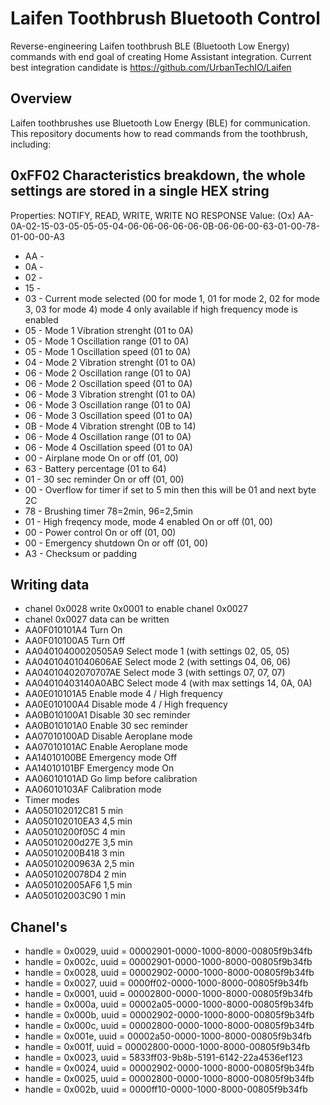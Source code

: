# Laifen Toothbrush Bluetooth Control
Reverse-engineering Laifen toothbrush BLE (Bluetooth Low Energy) commands with end goal of creating Home Assistant integration. Current best integration candidate is https://github.com/UrbanTechIO/Laifen

## Overview
Laifen toothbrushes use Bluetooth Low Energy (BLE) for communication. This repository documents how to read commands from the toothbrush, including:

## 0xFF02 Characteristics breakdown, the whole settings are stored in a single HEX string
Properties: NOTIFY, READ, WRITE, WRITE NO RESPONSE Value: (Ox) AA-0A-02-15-03-05-05-05-04-06-06-06-06-06-0B-06-06-00-63-01-00-78-01-00-00-A3

- AA - 
- 0A - 
- 02 - 
- 15 - 
- 03 - Current mode selected (00 for mode 1, 01 for mode 2, 02 for mode 3, 03 for mode 4) mode 4 only available if high frequency mode is enabled
- 05 - Mode 1 Vibration strenght (01 to 0A)
- 05 - Mode 1 Oscillation range (01 to 0A)
- 05 - Mode 1 Oscillation speed (01 to 0A)
- 04 - Mode 2 Vibration strenght (01 to 0A)
- 06 - Mode 2 Oscillation range (01 to 0A)
- 06 - Mode 2 Oscillation speed (01 to 0A)
- 06 - Mode 3 Vibration strenght (01 to 0A)
- 06 - Mode 3 Oscillation range (01 to 0A)
- 06 - Mode 3 Oscillation speed (01 to 0A)
- 0B - Mode 4 Vibration strenght (0B to 14)
- 06 - Mode 4 Oscillation range (01 to 0A)
- 06 - Mode 4 Oscillation speed (01 to 0A)
- 00 - Airplane mode On or off (01, 00)
- 63 - Battery percentage (01 to 64)
- 01 - 30 sec reminder On or off (01, 00)
- 00 - Overflow for timer if set to 5 min then this will be 01 and next byte 2C
- 78 - Brushing timer 78=2min, 96=2,5min
- 01 - High freqency mode, mode 4 enabled On or off (01, 00)
- 00 - Power control On or off (01, 00)
- 00 - Emergency shutdown On or off (01, 00)
- A3 - Checksum or padding

## Writing data
- chanel 0x0028 write 0x0001 to enable chanel 0x0027
- chanel 0x0027 data can be written
- AA0F010101A4 Turn On
- AA0F010100A5 Turn Off
- AA04010400020505A9 Select mode 1 (with settings 02, 05, 05)
- AA04010401040606AE Select mode 2 (with settings 04, 06, 06)
- AA04010402070707AE Select mode 3 (with settings 07, 07, 07)
- AA04010403140A0ABC Select mode 4 (with max settings 14, 0A, 0A)
- AA0E010101A5 Enable mode 4 / High frequency
- AA0E010100A4 Disable mode 4 / High frequency
- AA0B010100A1 Disable 30 sec reminder
- AA0B010101A0 Enable 30 sec reminder
- AA07010100AD Disable Aeroplane mode
- AA07010101AC Enable Aeroplane mode
- AA14010100BE Emergency mode Off
- AA14010101BF Emergency mode On
- AA06010101AD Go limp before calibration
- AA06010103AF Calibration mode
- Timer modes
- AA050102012C81 5 min
- AA050102010EA3 4,5 min
- AA05010200f05C 4 min
- AA05010200d27E 3,5 min
- AA05010200B418 3 min
- AA05010200963A 2,5 min
- AA0501020078D4 2 min
- AA050102005AF6 1,5 min
- AA050102003C90 1 min

## Chanel's
- handle = 0x0029, uuid = 00002901-0000-1000-8000-00805f9b34fb
- handle = 0x002c, uuid = 00002901-0000-1000-8000-00805f9b34fb
- handle = 0x0028, uuid = 00002902-0000-1000-8000-00805f9b34fb
- handle = 0x0027, uuid = 0000ff02-0000-1000-8000-00805f9b34fb
- handle = 0x0001, uuid = 00002800-0000-1000-8000-00805f9b34fb
- handle = 0x000a, uuid = 00002a05-0000-1000-8000-00805f9b34fb
- handle = 0x000b, uuid = 00002902-0000-1000-8000-00805f9b34fb
- handle = 0x000c, uuid = 00002800-0000-1000-8000-00805f9b34fb
- handle = 0x001e, uuid = 00002a50-0000-1000-8000-00805f9b34fb
- handle = 0x001f, uuid = 00002800-0000-1000-8000-00805f9b34fb
- handle = 0x0023, uuid = 5833ff03-9b8b-5191-6142-22a4536ef123
- handle = 0x0024, uuid = 00002902-0000-1000-8000-00805f9b34fb
- handle = 0x0025, uuid = 00002800-0000-1000-8000-00805f9b34fb
- handle = 0x002b, uuid = 0000ff10-0000-1000-8000-00805f9b34fb

